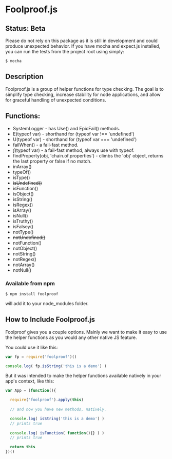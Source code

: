 Foolproof.js
==============

## Status: Beta

Please do not rely on this package as it is still in development
and could produce unexpected behavior. If you have mocha and expect.js
installed, you can run the tests from the project root using simply:
```
$ mocha
```

## Description

Foolproof.js is a group of helper functions for type checking.
The goal is to simplify type checking, increase stability for
node applications, and allow for graceful handling of unexpected
conditions.

## Functions:

* SystemLogger - has Use() and EpicFail() methods.
* E(typeof var) - shorthand for (typeof var !== 'undefined')
* U(typeof var) - shorthand for (typeof var === 'undefined')
* failWhen() - a fail-fast method.
* ƒ(typeof var) - a fail-fast method, always use with typeof.
* findProperty(obj, 'chain.of.properties') - climbs the 'obj' object, returns the last property or false if no match.
* inArray()
* typeOf()
* isType()
* ~~isUndefined()~~
* isFunction()
* isObject()
* isString()
* isRegex()
* isArray()
* isNull()
* isTruthy()
* isFalsey()
* notType()
* ~~notUndefined()~~
* notFunction()
* notObject()
* notString()
* notRegex()
* notArray()
* notNull()



### Available from npm
`$ npm install foolproof`

will add it to your node_modules folder.


How to Include Foolproof.js
-----------------------------

Foolproof gives you a couple options. Mainly we want to make it
easy to use the helper functions as you would any other native JS
feature.

You could use it like this:

```js
var fp = require('foolproof')()

console.log( fp.isString('this is a demo') )
```

But it was intended to make the helper functions available natively
in your app's context, like this:

```js
var App = (function(){

  require('foolproof').apply(this)
  
  // and now you have new methods, natively.

  console.log( isString('this is a demo') )
  // prints true
  
  console.log( isFunction( function(){} ) )
  // prints true

  return this
})()
```
